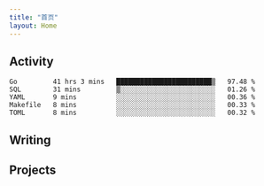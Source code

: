 ```yaml
---
title: "首页"
layout: Home
---
```


## Activity
<!--START_SECTION:waka-->
```text
Go         41 hrs 3 mins   ████████████████████████▒   97.48 % 
SQL        31 mins         ▒░░░░░░░░░░░░░░░░░░░░░░░░   01.26 % 
YAML       9 mins          ░░░░░░░░░░░░░░░░░░░░░░░░░   00.36 % 
Makefile   8 mins          ░░░░░░░░░░░░░░░░░░░░░░░░░   00.33 % 
TOML       8 mins          ░░░░░░░░░░░░░░░░░░░░░░░░░   00.32 % 
```
<!--END_SECTION:waka-->

## Writing
<PindedPosts />

## Projects
<Projects />
